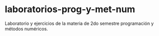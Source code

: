 # laboratorios-prog-y-met-num
Laboratorio y ejercicios de la materia de 2do semestre programación y métodos numéricos.

